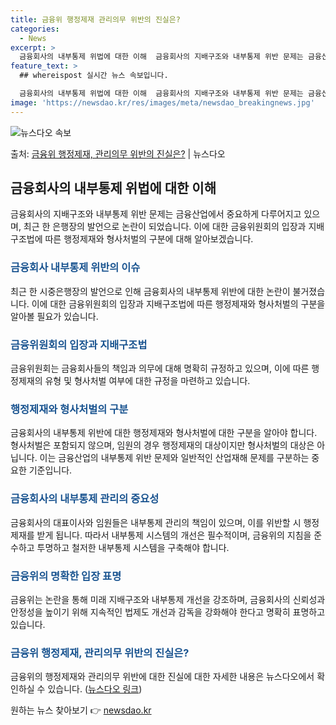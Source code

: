 ```yaml
---
title: 금융위 행정제재 관리의무 위반의 진실은?
categories:
  - News
excerpt: >
  금융회사의 내부통제 위법에 대한 이해  금융회사의 지배구조와 내부통제 위반 문제는 금융산업에서 중요하게 다루…
feature_text: >
  ## whereispost 실시간 뉴스 속보입니다.

  금융회사의 내부통제 위법에 대한 이해  금융회사의 지배구조와 내부통제 위반 문제는 금융산업에서 중요하게 다루…
image: 'https://newsdao.kr/res/images/meta/newsdao_breakingnews.jpg'
---
```


![뉴스다오 속보](https://newsdao.kr/res/images/meta/newsdao_breakingnews.jpg)

<p>출처: <a href="https://newsdao.kr/4589" rel="dofollow">금융위 행정제재, 관리의무 위반의 진실은?</a> | 뉴스다오</p>

<h2 data-ke-size="size26">금융회사의 내부통제 위법에 대한 이해</h2>
<p data-ke-size="size16">금융회사의 지배구조와 내부통제 위반 문제는 금융산업에서 중요하게 다루어지고 있으며, 최근 한 은행장의 발언으로 논란이 되었습니다. 이에 대한 금융위원회의 입장과 지배구조법에 따른 행정제재와 형사처벌의 구분에 대해 알아보겠습니다.</p>

<h3><b><span style="color: #1a5490;">금융회사 내부통제 위반의 이슈</span></b></h3>
<p data-ke-size="size16">최근 한 시중은행장의 발언으로 인해 금융회사의 내부통제 위반에 대한 논란이 불거졌습니다. 이에 대한 금융위원회의 입장과 지배구조법에 따른 행정제재와 형사처벌의 구분을 알아볼 필요가 있습니다.</p>

<h3><b><span style="color: #1a5490;">금융위원회의 입장과 지배구조법</span></b></h3>
<p data-ke-size="size16">금융위원회는 금융회사들의 책임과 의무에 대해 명확히 규정하고 있으며, 이에 따른 행정제재의 유형 및 형사처벌 여부에 대한 규정을 마련하고 있습니다.</p>

<h3><b><span style="color: #1a5490;">행정제재와 형사처벌의 구분</span></b></h3>
<p data-ke-size="size16">금융회사의 내부통제 위반에 대한 행정제재와 형사처벌에 대한 구분을 알아야 합니다. 형사처벌은 포함되지 않으며, 임원의 경우 행정제재의 대상이지만 형사처벌의 대상은 아닙니다. 이는 금융산업의 내부통제 위반 문제와 일반적인 산업재해 문제를 구분하는 중요한 기준입니다.</p>

<h3><b><span style="color: #1a5490;">금융회사의 내부통제 관리의 중요성</span></b></h3>
<p data-ke-size="size16">금융회사의 대표이사와 임원들은 내부통제 관리의 책임이 있으며, 이를 위반할 시 행정제재를 받게 됩니다. 따라서 내부통제 시스템의 개선은 필수적이며, 금융위의 지침을 준수하고 투명하고 철저한 내부통제 시스템을 구축해야 합니다.</p>

<h3><b><span style="color: #1a5490;">금융위의 명확한 입장 표명</span></b></h3>
<p data-ke-size="size16">금융위는 논란을 통해 미래 지배구조와 내부통제 개선을 강조하며, 금융회사의 신뢰성과 안정성을 높이기 위해 지속적인 법제도 개선과 감독을 강화해야 한다고 명확히 표명하고 있습니다.</p>

<h3><b><span style="color: #1a5490;">금융위 행정제재, 관리의무 위반의 진실은?</span></b></h3>
<p data-ke-size="size16">금융위의 행정제재와 관리의무 위반에 대한 진실에 대한 자세한 내용은 뉴스다오에서 확인하실 수 있습니다. (<a href="https://newsdao.kr/4589">뉴스다오 링크</a>)</p> 

원하는 뉴스 찾아보기 👉 <a href="https://newsdao.kr" rel="dofollow">newsdao.kr</a>


